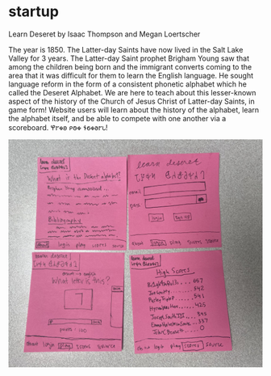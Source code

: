 # startup
Learn Deseret
by Isaac Thompson and Megan Loertscher

The year is 1850. The Latter-day Saints have now lived in the Salt Lake Valley for 3 years. The Latter-day Saint prophet Brigham Young saw that among the children being born and the immigrant converts coming to the area that it was difficult for them to learn the English language. He sought language reform in the form of a consistent phonetic alphabet which he called the Deseret Alphabet. We are here to teach about this lesser-known aspect of the history of the Church of Jesus Christ of Latter-day Saints, in game form! Website users will learn about the history of the alphabet, learn the alphabet itself, and be able to compete with one another via a scoreboard. 𐐐𐐲𐑉𐐪 𐑁𐐫𐑉 𐐆𐑆𐑉𐐨𐐲𐑊!

![startup sketch](./startup_sketch.jpg)